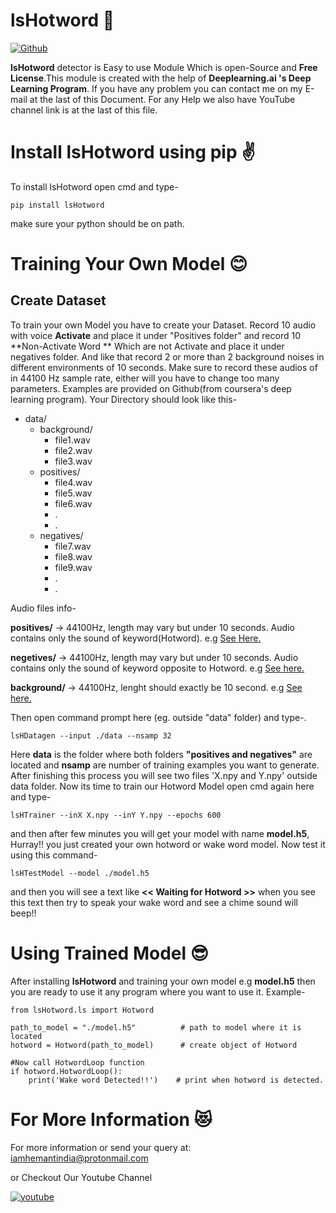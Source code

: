# lsHotword 🤖
[![Github](	https://img.shields.io/badge/GitHub-100000?style=for-the-badge&logo=github&logoColor=white)](https://www.github.com/HemantKArya)

**lsHotword** detector is Easy to use Module Which is open-Source and **Free License**.This module is created with the help of **Deeplearning.ai 's Deep Learning Program**. If you have any problem you can contact me on my E-mail at the last of this Document. For any Help we also have YouTube channel link is at the last of this file.

# Install lsHotword using pip ✌
 To install lsHotword open cmd and type-
 ```
 pip install lsHotword
 ```
 make sure your python should be on path.

# Training Your Own Model 😊
## Create Dataset
To train your own Model you have to create your Dataset.
Record 10 audio with voice **Activate** and place it under "Positives folder" and record 10 **Non-Activate Word ** Which are not Activate and place it under negatives folder. And like that record 2 or more than 2 background noises in different environments of 10 seconds. Make sure to record these audios of in 44100 Hz sample rate, either will you have to change too many parameters. Examples are provided on Github(from coursera's deep learning program).
Your Directory should look like this-
- data/
    - background/
        - file1.wav
        - file2.wav
        - file3.wav
    - positives/
        - file4.wav
        - file5.wav
        - file6.wav
        - .
        - .
    - negatives/
        - file7.wav
        - file8.wav
        - file9.wav
        - .
        - .

Audio files info-

**positives/** -> 44100Hz, length may vary but under 10 seconds. Audio contains only the sound of keyword(Hotword). e.g [See Here.](https://github.com/HemantKArya/lsHotword/tree/main/Examples/data/positives)

**negetives/** -> 44100Hz, length may vary but under 10 seconds. Audio contains only the sound of keyword opposite to Hotword. e.g [See here.](https://github.com/HemantKArya/lsHotword/tree/main/Examples/data/negatives)

**background/** -> 44100Hz, lenght should exactly be 10 second. e.g [See here.](https://github.com/HemantKArya/lsHotword/tree/main/Examples/data/backgrounds)



Then open command prompt here (eg. outside "data" folder) and type-.
```
lsHDatagen --input ./data --nsamp 32
```
Here **data** is the folder where both folders **"positives and negatives"** are located and **nsamp** are number of training examples you want to generate. After finishing this process you will see two files 'X.npy and Y.npy' outside data folder.
Now its time to train our Hotword Model open cmd again here and type-
```
lsHTrainer --inX X.npy --inY Y.npy --epochs 600
```
and then after few minutes you will get your model  with name **model.h5**, Hurray!! you just created your own hotword or wake word model. Now test it using this command-
```
lsHTestModel --model ./model.h5
```
and then you will see a text like **<< Waiting for Hotword >>** when you see this text then try to speak your wake word and see a chime sound will beep!!

# Using Trained Model 😎

After installing **lsHotword** and training your own model e.g **model.h5** then you are ready to use it any program where you want to use it. Example-

```
from lsHotword.ls import Hotword

path_to_model = "./model.h5"          # path to model where it is located
hotword = Hotword(path_to_model)      # create object of Hotword

#Now call HotwordLoop function
if hotword.HotwordLoop():
    print('Wake word Detected!!')    # print when hotword is detected.

```

# For More Information 😻

For more information or send your query at:
iamhemantindia@protonmail.com

or Checkout Our Youtube Channel

[![youtube](https://img.shields.io/badge/YouTube-FF0000?style=for-the-badge&logo=youtube&logoColor=white)](https://www.youtube.com/c/LogicalSpot)
